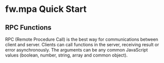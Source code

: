 # fw.mpa Quick Start #

## RPC Functions ##

RPC (Remote Procedure Call) is the best way for communications between client and server.
Clients can call functions in the server, receiving result or error asynchronously.
The arguments can be any common JavaScript values (boolean, number, string, array and common object).

